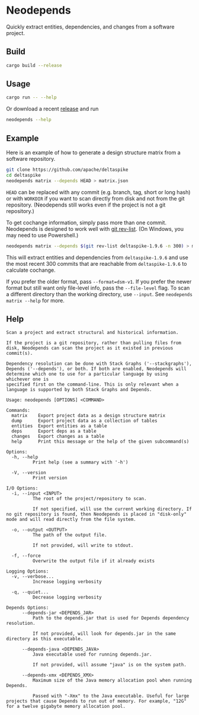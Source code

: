 # Neodepends

Quickly extract entities, dependencies, and changes from a software project.

## Build

```bash
cargo build --release
```

## Usage

```bash
cargo run -- --help
```

Or download a recent [release](https://github.com/jlefever/neodepends/releases) and run
```bash
neodepends --help
```

## Example

Here is an example of how to generate a design structure matrix from a software repository.

```bash
git clone https://github.com/apache/deltaspike
cd deltaspike
neodepends matrix --depends HEAD > matrix.json
```

`HEAD` can be replaced with any commit (e.g. branch, tag, short or long hash) or with `WORKDIR` if you want to scan directly from disk and not from the git repository. (Neodepends still works even if the project is not a git repository.)

To get cochange information, simply pass more than one commit. Neodepends is designed to work well with [git rev-list](https://git-scm.com/docs/git-rev-list). (On Windows, you may need to use Powershell.)

```bash
neodepends matrix --depends $(git rev-list deltaspike-1.9.6 -n 300) > matrix.json
```

This will extract entities and dependencies from `deltaspike-1.9.6` and use the most recent 300 commits that are reachable from `deltaspike-1.9.6` to calculate cochange.

If you prefer the older format, pass `--format=dsm-v1`. If you prefer the newer format but still want only file-level info, pass the `--file-level` flag. To scan a different directory than the working directory, use `--input`. See `neodepends matrix --help` for more.

## Help

```plaintext
Scan a project and extract structural and historical information.

If the project is a git repository, rather than pulling files from disk, Neodepends can scan the project as it existed in previous commit(s).

Dependency resolution can be done with Stack Graphs ('--stackgraphs'), Depends ('--depends'), or both. If both are enabled, Neodepends will determine which one to use for a particular language by using whichever one is
specified first on the command-line. This is only relevant when a language is supported by both Stack Graphs and Depends.

Usage: neodepends [OPTIONS] <COMMAND>

Commands:
  matrix    Export project data as a design structure matrix
  dump      Export project data as a collection of tables
  entities  Export entities as a table
  deps      Export deps as a table
  changes   Export changes as a table
  help      Print this message or the help of the given subcommand(s)

Options:
  -h, --help
          Print help (see a summary with '-h')

  -V, --version
          Print version

I/O Options:
  -i, --input <INPUT>
          The root of the project/repository to scan.
          
          If not specified, will use the current working directory. If no git repository is found, then Neodepends is placed in "disk-only" mode and will read directly from the file system.

  -o, --output <OUTPUT>
          The path of the output file.
          
          If not provided, will write to stdout.

  -f, --force
          Overwrite the output file if it already exists

Logging Options:
  -v, --verbose...
          Increase logging verbosity

  -q, --quiet...
          Decrease logging verbosity

Depends Options:
      --depends-jar <DEPENDS_JAR>
          Path to the depends.jar that is used for Depends dependency resolution.
          
          If not provided, will look for depends.jar in the same directory as this executable.

      --depends-java <DEPENDS_JAVA>
          Java executable used for running depends.jar.
          
          If not provided, will assume "java" is on the system path.

      --depends-xmx <DEPENDS_XMX>
          Maximum size of the Java memory allocation pool when running Depends.
          
          Passed with "-Xmx" to the Java executable. Useful for large projects that cause Depends to run out of memory. For example, "12G" for a twelve gigabyte memory allocation pool.
```
